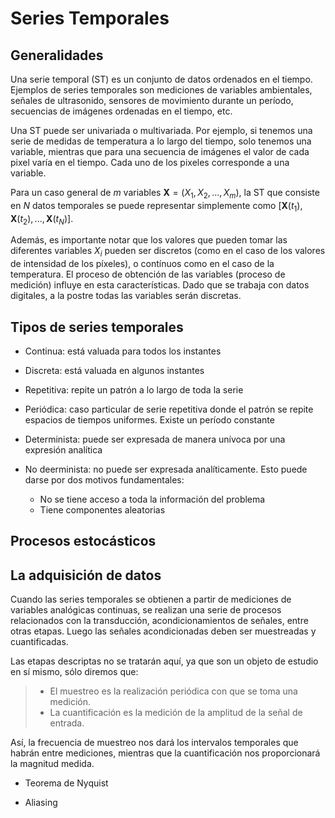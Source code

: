 # Series Temporales

## Generalidades

Una serie temporal (ST) es un conjunto de datos ordenados en el tiempo. Ejemplos de series temporales son mediciones de variables ambientales, señales de ultrasonido, sensores de movimiento durante un período, secuencias de imágenes ordenadas en el tiempo, etc.

Una ST puede ser univariada o multivariada. Por ejemplo, si tenemos una serie de medidas de temperatura a lo largo del tiempo, solo tenemos una variable, mientras que para una secuencia de imágenes el valor de cada pixel varía en el tiempo. Cada uno de los pixeles corresponde a una variable. 

Para un caso general de $m$ variables $\pmb{X} = (X_1, X_2, ..., X_m)$, la ST que consiste en $N$ datos temporales se puede representar simplemente como $\left[\pmb{X}(t_1), \pmb{X}(t_2),..., \pmb{X}(t_N)\right]$.

Además, es importante notar que los valores que pueden tomar las diferentes variables $X_i$ pueden ser discretos (como en el caso de los valores de intensidad de los píxeles), o contínuos como en el caso de la temperatura. El proceso de obtención de las variables (proceso de medición) influye en esta características. Dado que se trabaja con datos digitales, a la postre todas las variables serán discretas.
 
## Tipos de series temporales

- Continua: está valuada para todos los instantes 
- Discreta: está valuada en algunos instantes
- Repetitiva: repite un patrón a lo largo de toda la serie
- Periódica: caso particular de serie repetitiva donde el patrón se repite espacios de tiempos uniformes. Existe un período constante
- Determinista: puede ser expresada de manera unívoca por una expresión analítica
- No deerminista: no puede ser expresada analíticamente. Esto puede darse por dos motivos fundamentales:
    
    - No se tiene acceso a toda la información del problema
    - Tiene componentes aleatorias

## Procesos estocásticos


## La adquisición de datos

Cuando las series temporales se obtienen a partir de mediciones de variables analógicas continuas, se realizan una serie de procesos relacionados con la transducción, acondicionamientos de señales, entre otras etapas. Luego las señales acondicionadas deben ser muestreadas y cuantificadas.

Las etapas descriptas no se tratarán aquí, ya que son un objeto de estudio en sí mismo, sólo diremos que:

> * El muestreo es la realización periódica con que se toma una medición.
> * La cuantificación es la medición de la amplitud de la señal de entrada. 

Así, la frecuencia de muestreo nos dará los intervalos temporales que habrán entre mediciones, mientras que la cuantificación nos proporcionará la magnitud medida.

* Teorema de Nyquist

* Aliasing